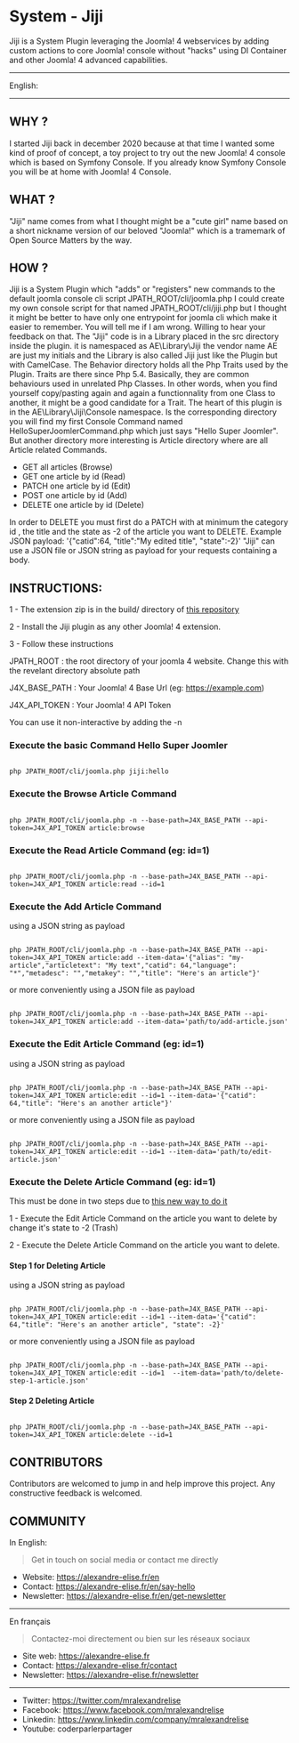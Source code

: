 # System - Jiji
Jiji is a System Plugin leveraging the Joomla! 4 webservices by adding custom actions to core Joomla! console without "hacks" using DI Container and other Joomla! 4 advanced capabilities.

------------------------

English:

------------------------

## WHY ?
I started Jiji back in december 2020 because at that time I wanted some kind of proof of concept, a toy project to try out the new Joomla! 4 console which is based on Symfony Console. If you already know Symfony Console you will be at home with Joomla! 4 Console.

## WHAT ?
"Jiji" name comes from what I thought might be a "cute girl" name based on a short nickname version of our beloved "Joomla!" which is a tramemark of Open Source Matters by the way.

## HOW ?
Jiji is a System Plugin which "adds" or "registers" new commands to the default joomla console cli script JPATH_ROOT/cli/joomla.php
I could create my own console script for that named JPATH_ROOT/cli/jiji.php but I thought it might be better to have only one entrypoint for joomla cli which make it easier to remember. You will tell me if I am wrong. Willing to hear your feedback on that.
The "Jiji" code is in a Library placed in the src directory inside the plugin.
it is namespaced as AE\Library\Jiji  the vendor name AE are just my initials and the Library is also called Jiji just like the Plugin but with CamelCase.
The Behavior directory holds all the Php Traits used by the Plugin. Traits are there since Php 5.4. Basically, they are common behaviours used in unrelated Php Classes. In other words, when you find yourself copy/pasting again and again a functionnality from one Class to another, it might be a good candidate for a Trait.
The heart of this plugin is in the AE\Library\Jiji\Console namespace. Is the corresponding directory you will find my first Console Command named HelloSuperJoomlerCommand.php which just says "Hello Super Joomler". But another directory more interesting is Article directory where are all Article related Commands. 
 - GET all articles (Browse)
 - GET one article by id (Read)
 - PATCH one article by id (Edit)
 - POST one article by id (Add)
 - DELETE one article by id (Delete)

 In order to DELETE you must first do a PATCH with at minimum the category id , the title and the state as -2 of the article you want to DELETE. 
 Example JSON payload: '{"catid":64, "title":"My edited title", "state":-2}'
"Jiji" can use a JSON file or JSON string as payload for your requests containing a body.

## INSTRUCTIONS:
1 - The extension zip is in the build/ directory of [this repository](https://github.com/alexandreelise/plg_system_jiji/blob/master/build/plg_system_jiji_202103071735.zip)

2 - Install the Jiji plugin as any other Joomla! 4 extension.

3 - Follow these instructions

JPATH_ROOT : the root directory of your joomla 4 website. Change this with the revelant directory absolute path

J4X_BASE_PATH : Your Joomla! 4 Base Url (eg: https://example.com)

J4X_API_TOKEN : Your Joomla! 4 API Token

You can use it non-interactive by adding the -n

### Execute the basic Command Hello Super Joomler
```

php JPATH_ROOT/cli/joomla.php jiji:hello

```
### Execute the Browse Article Command

```

php JPATH_ROOT/cli/joomla.php -n --base-path=J4X_BASE_PATH --api-token=J4X_API_TOKEN article:browse

```
### Execute the Read Article Command (eg: id=1)

```

php JPATH_ROOT/cli/joomla.php -n --base-path=J4X_BASE_PATH --api-token=J4X_API_TOKEN article:read --id=1

```

### Execute the Add Article Command

using a JSON string as payload

```

php JPATH_ROOT/cli/joomla.php -n --base-path=J4X_BASE_PATH --api-token=J4X_API_TOKEN article:add --item-data='{"alias": "my-article","articletext": "My text","catid": 64,"language": "*","metadesc": "","metakey": "","title": "Here's an article"}'

```

or more conveniently using a JSON file as payload

```

php JPATH_ROOT/cli/joomla.php -n --base-path=J4X_BASE_PATH --api-token=J4X_API_TOKEN article:add --item-data='path/to/add-article.json'

```

### Execute the Edit Article Command (eg: id=1)

using a JSON string as payload

```

php JPATH_ROOT/cli/joomla.php -n --base-path=J4X_BASE_PATH --api-token=J4X_API_TOKEN article:edit --id=1 --item-data='{"catid": 64,"title": "Here's an another article"}'

```

or more conveniently using a JSON file as payload

```

php JPATH_ROOT/cli/joomla.php -n --base-path=J4X_BASE_PATH --api-token=J4X_API_TOKEN article:edit --id=1 --item-data='path/to/edit-article.json'

```


### Execute the Delete Article Command (eg: id=1)

This must be done in two steps due to [this new way to do it](https://github.com/joomla/joomla-cms/pull/31581)

1 -  Execute the Edit Article Command on the article you want to delete by change it's state to -2 (Trash)

2 - Execute the Delete Article Command on the article you want to delete.

#### Step 1 for Deleting Article

using a JSON string as payload

```

php JPATH_ROOT/cli/joomla.php -n --base-path=J4X_BASE_PATH --api-token=J4X_API_TOKEN article:edit --id=1 --item-data='{"catid": 64,"title": "Here's an another article", "state": -2}'

```

or more conveniently using a JSON file as payload

```

php JPATH_ROOT/cli/joomla.php -n --base-path=J4X_BASE_PATH --api-token=J4X_API_TOKEN article:edit --id=1  --item-data='path/to/delete-step-1-article.json'

```

#### Step 2 Deleting Article

```

php JPATH_ROOT/cli/joomla.php -n --base-path=J4X_BASE_PATH --api-token=J4X_API_TOKEN article:delete --id=1

```



## CONTRIBUTORS
Contributors are welcomed to jump in and help improve this project. Any constructive feedback is welcomed.

## COMMUNITY

In English:

> Get in touch on social media or contact me directly

* Website: https://alexandre-elise.fr/en
* Contact: https://alexandre-elise.fr/en/say-hello
* Newsletter: https://alexandre-elise.fr/en/get-newsletter

---------------------------------------------------

En français

> Contactez-moi directement ou bien sur les réseaux sociaux

* Site web: https://alexandre-elise.fr
* Contact: https://alexandre-elise.fr/contact
* Newsletter: https://alexandre-elise.fr/newsletter

-------------------------------------------------------

* Twitter: https://twitter.com/mralexandrelise
* Facebook: https://www.facebook.com/mralexandrelise
* Linkedin: https://www.linkedin.com/company/mralexandrelise
* Youtube: coderparlerpartager
